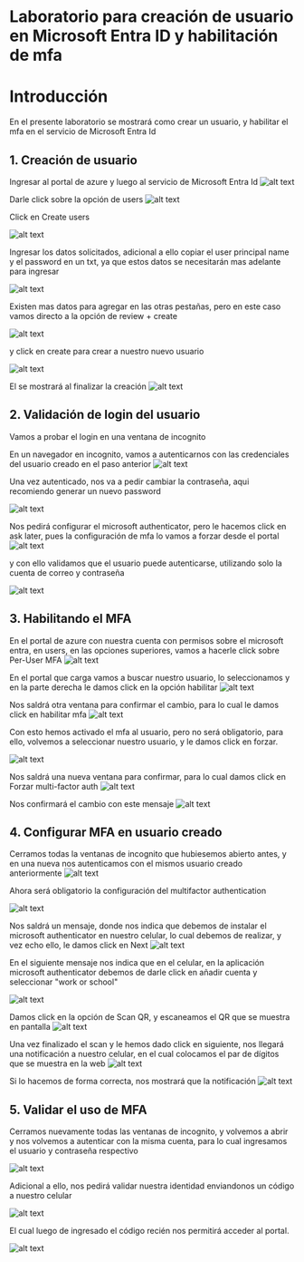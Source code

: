 # Laboratorio para creación de usuario en Microsoft Entra ID y habilitación de mfa

# Introducción

En el presente laboratorio se mostrará como crear un usuario, y habilitar el mfa en el servicio de Microsoft Entra Id


## 1. Creación de usuario

Ingresar al portal de azure y luego al servicio de Microsoft Entra Id
![alt text](./imagenes/image.png)


Darle click sobre la opción de users
![alt text](./imagenes/image-1.png)


Click en Create users

![alt text](./imagenes/image-2.png)

Ingresar los datos solicitados, adicional a ello copiar el user principal name y el password en un txt, ya que estos datos se necesitarán mas adelante para ingresar

![alt text](./imagenes/image-3.png)

Existen mas datos para agregar en las otras pestañas, pero en este caso vamos directo a la opción de review + create

![alt text](./imagenes/image-4.png)

y click en create para crear a nuestro nuevo usuario

![alt text](./imagenes/image-5.png)

El se mostrará al finalizar la creación
![alt text](./imagenes/image-6.png)

## 2. Validación de login del usuario 

Vamos a probar el login en una ventana de incognito

En un navegador en incognito, vamos a autenticarnos con las credenciales del usuario creado en el paso anterior
![alt text](./imagenes/image-7.png)

Una vez autenticado, nos va a pedir cambiar la contraseña, aqui recomiendo generar un nuevo password

![alt text](./imagenes/image-8.png)

Nos pedirá configurar el microsoft authenticator, pero le hacemos click en ask later, pues la configuración de mfa lo vamos a forzar desde el portal
![alt text](./imagenes/image-9.png)

y con ello validamos que el usuario puede autenticarse, utilizando solo la cuenta de correo y contraseña

![alt text](./imagenes/image-10.png)


## 3. Habilitando el MFA

En el portal de azure con nuestra cuenta con permisos sobre el microsoft entra, en users, en las opciones superiores, vamos a hacerle click sobre Per-User MFA
![alt text](./imagenes/image-11.png)

En el portal que carga vamos a buscar nuestro usuario, lo seleccionamos y en la parte derecha le damos click en la opción habilitar
![alt text](./imagenes/image-12.png)

Nos saldrá otra ventana para confirmar el cambio, para lo cual le damos click en habilitar mfa
![alt text](./imagenes/image-13.png)

Con esto hemos activado el mfa al usuario, pero no será obligatorio, para ello, volvemos a seleccionar nuestro usuario, y le damos click en forzar.

![alt text](./imagenes/image-14.png)

Nos saldrá una nueva ventana para confirmar, para lo cual damos click en Forzar multi-factor auth
![alt text](./imagenes/image-15.png)

Nos confirmará el cambio con este mensaje
![alt text](./imagenes/image-16.png)

## 4. Configurar MFA en usuario creado
Cerramos todas la ventanas de incognito que hubiesemos abierto antes, y en una nueva nos autenticamos con el mismos usuario creado anteriormente
![alt text](./imagenes/image-17.png)

Ahora será obligatorio la configuración del multifactor authentication

![alt text](./imagenes/image-18.png)

Nos saldrá un mensaje, donde nos indica que debemos de instalar el microsoft authenticator en nuestro celular, lo cual debemos de realizar, y vez echo ello, le damos click en Next
![alt text](./imagenes/image-19.png)

En el siguiente mensaje nos indica que en el celular, en la aplicación microsoft authenticator debemos de darle click en añadir cuenta y seleccionar "work or school"

![alt text](./imagenes/image-20.png)

Damos click en la opción de Scan QR, y escaneamos el QR que se muestra en pantalla
![alt text](./imagenes/image-21.png)

Una vez finalizado el scan y le hemos dado click en siguiente, nos llegará una notificación a nuestro celular, en el cual colocamos el par de dígitos que se muestra en la web
![alt text](./imagenes/image-22.png)

Si lo hacemos de forma correcta, nos mostrará que la notificación 
![alt text](./imagenes/image-23.png)

## 5. Validar el uso de MFA

Cerramos nuevamente todas las ventanas de incognito, y volvemos a abrir y nos volvemos a autenticar con la misma cuenta, para lo cual ingresamos el usuario y contraseña respectivo

![alt text](./imagenes/image-24.png)

Adicional a ello, nos pedirá validar nuestra identidad enviandonos un código a nuestro celular

![alt text](./imagenes/image-25.png)

El cual luego de ingresado el código recién nos permitirá acceder al portal.

![alt text](./imagenes/image-26.png)
